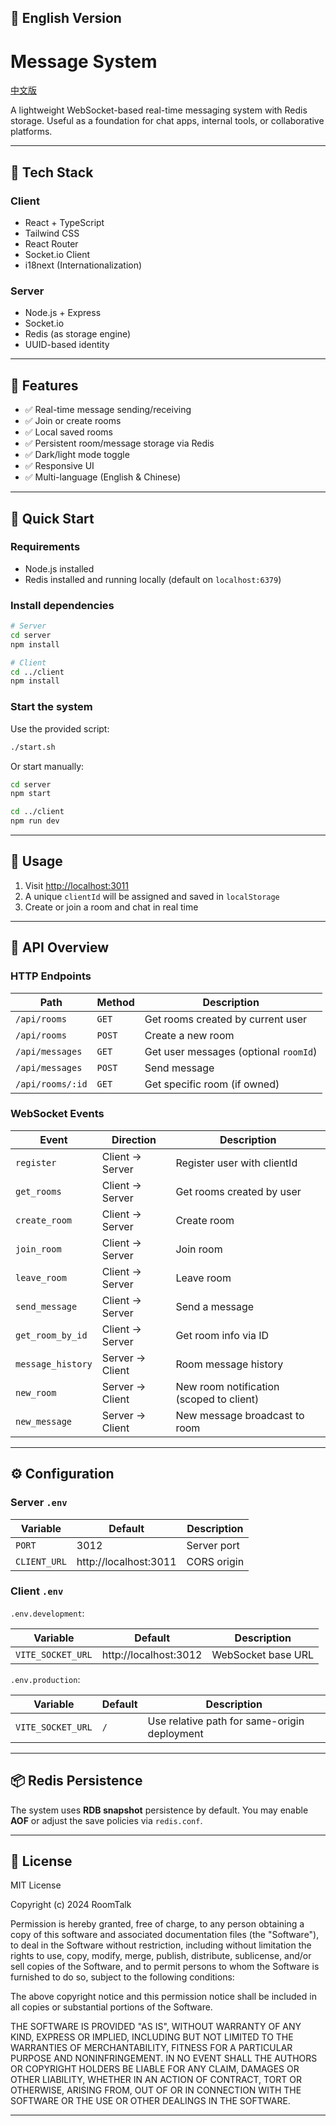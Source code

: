 ## 🔄 English Version

# Message System

[中文版](./README.zh.md)

A lightweight WebSocket-based real-time messaging system with Redis storage. Useful as a foundation for chat apps, internal tools, or collaborative platforms.

---

## 🚀 Tech Stack

### Client

- React + TypeScript
- Tailwind CSS
- React Router
- Socket.io Client
- i18next (Internationalization)

### Server

- Node.js + Express
- Socket.io
- Redis (as storage engine)
- UUID-based identity

---

## 🌟 Features

- ✅ Real-time message sending/receiving
- ✅ Join or create rooms
- ✅ Local saved rooms
- ✅ Persistent room/message storage via Redis
- ✅ Dark/light mode toggle
- ✅ Responsive UI
- ✅ Multi-language (English & Chinese)

---

## 🧪 Quick Start

### Requirements

- Node.js installed
- Redis installed and running locally (default on `localhost:6379`)

### Install dependencies

```bash
# Server
cd server
npm install

# Client
cd ../client
npm install
```

### Start the system

Use the provided script:

```bash
./start.sh
```

Or start manually:

```bash
cd server
npm start

cd ../client
npm run dev
```

---

## 🧭 Usage

1. Visit [http://localhost:3011](http://localhost:3011)
2. A unique `clientId` will be assigned and saved in `localStorage`
3. Create or join a room and chat in real time

---

## 🔌 API Overview

### HTTP Endpoints

| Path | Method | Description |
|------|--------|-------------|
| `/api/rooms` | `GET` | Get rooms created by current user |
| `/api/rooms` | `POST` | Create a new room |
| `/api/messages` | `GET` | Get user messages (optional `roomId`) |
| `/api/messages` | `POST` | Send message |
| `/api/rooms/:id` | `GET` | Get specific room (if owned) |

### WebSocket Events

| Event | Direction | Description |
|-------|-----------|-------------|
| `register` | Client → Server | Register user with clientId |
| `get_rooms` | Client → Server | Get rooms created by user |
| `create_room` | Client → Server | Create room |
| `join_room` | Client → Server | Join room |
| `leave_room` | Client → Server | Leave room |
| `send_message` | Client → Server | Send a message |
| `get_room_by_id` | Client → Server | Get room info via ID |
| `message_history` | Server → Client | Room message history |
| `new_room` | Server → Client | New room notification (scoped to client) |
| `new_message` | Server → Client | New message broadcast to room |

---

## ⚙️ Configuration

### Server `.env`

| Variable | Default | Description |
|----------|---------|-------------|
| `PORT` | 3012 | Server port |
| `CLIENT_URL` | http://localhost:3011 | CORS origin |

### Client `.env`

`.env.development`:

| Variable | Default | Description |
|----------|---------|-------------|
| `VITE_SOCKET_URL` | http://localhost:3012 | WebSocket base URL |

`.env.production`:

| Variable | Default | Description |
|----------|---------|-------------|
| `VITE_SOCKET_URL` | `/` | Use relative path for same-origin deployment |

---

## 📦 Redis Persistence

The system uses **RDB snapshot** persistence by default. You may enable **AOF** or adjust the save policies via `redis.conf`.

---

## 📄 License

MIT License

Copyright (c) 2024 RoomTalk

Permission is hereby granted, free of charge, to any person obtaining a copy
of this software and associated documentation files (the "Software"), to deal
in the Software without restriction, including without limitation the rights
to use, copy, modify, merge, publish, distribute, sublicense, and/or sell
copies of the Software, and to permit persons to whom the Software is
furnished to do so, subject to the following conditions:

The above copyright notice and this permission notice shall be included in all
copies or substantial portions of the Software.

THE SOFTWARE IS PROVIDED "AS IS", WITHOUT WARRANTY OF ANY KIND, EXPRESS OR
IMPLIED, INCLUDING BUT NOT LIMITED TO THE WARRANTIES OF MERCHANTABILITY,
FITNESS FOR A PARTICULAR PURPOSE AND NONINFRINGEMENT. IN NO EVENT SHALL THE
AUTHORS OR COPYRIGHT HOLDERS BE LIABLE FOR ANY CLAIM, DAMAGES OR OTHER
LIABILITY, WHETHER IN AN ACTION OF CONTRACT, TORT OR OTHERWISE, ARISING FROM,
OUT OF OR IN CONNECTION WITH THE SOFTWARE OR THE USE OR OTHER DEALINGS IN THE
SOFTWARE.

---
